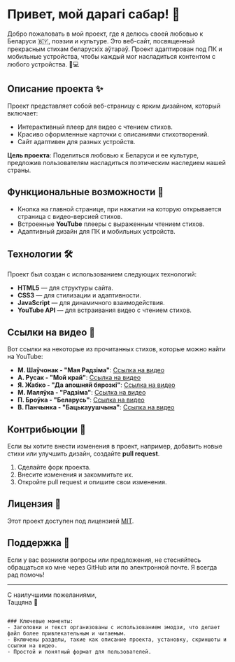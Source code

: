 
# Привет, мой дарагі сабар! 🎉

Добро пожаловать в мой проект, где я делюсь своей любовью к Беларуси 🇧🇾, поэзии и культуре. Это веб-сайт, посвященный прекрасным стихам беларускіх аўтараў. Проект адаптирован под ПК и мобильные устройства, чтобы каждый мог насладиться контентом с любого устройства. 📱💻

## Описание проекта ✨

Проект представляет собой веб-страницу с ярким дизайном, который включает:

- Интерактивный плеер для видео с чтением стихов.
- Красиво оформленные карточки с описаниями стихотворений.
- Сайт адаптивен для разных устройств.

**Цель проекта**: Поделиться любовью к Беларуси и ее культуре, предложив пользователям насладиться поэтическим наследием нашей страны.

## Функциональные возможности 📜

- Кнопка на главной странице, при нажатии на которую открывается страница с видео-версией стихов.
- Встроенные **YouTube** плееры с выраженным чтением стихов.
- Адаптивный дизайн для ПК и мобильных устройств.

## Технологии 🛠️

Проект был создан с использованием следующих технологий:

- **HTML5** — для структуры сайта.
- **CSS3** — для стилизации и адаптивности.
- **JavaScript** — для динамичного взаимодействия.
- **YouTube API** — для встраивания видео с чтением стихов.



## Ссылки на видео 🎥

Вот ссылки на некоторые из прочитанных стихов, которые можно найти на YouTube:

- **М. Шаўчонак - "Мая Радзіма"**: [Ссылка на видео](https://youtu.be/fLhJ4yIfdsY)
- **А. Русак - "Мой край"**: [Ссылка на видео](https://youtu.be/CRFRHJKrodM)
- **Я. Жабко - "Да апошняй бярозкі"**: [Ссылка на видео](https://youtu.be/rz40_I6_tOg)
- **М. Маляўка - "Радзіма"**: [Ссылка на видео](https://youtu.be/oCPluJoDpyQ)
- **П. Броўка - "Беларусь"**: [Ссылка на видео](https://youtu.be/3ljSKcPY11k)
- **В. Панчынка - "Бацькауушчына"**: [Ссылка на видео](https://youtu.be/E3F2Emke_5Y)

## Контрибьюции 💬

Если вы хотите внести изменения в проект, например, добавить новые стихи или улучшить дизайн, создайте **pull request**.

1. Сделайте форк проекта.
2. Внесите изменения и закоммитьте их.
3. Откройте pull request и опишите свои изменения.

## Лицензия 📜

Этот проект доступен под лицензией [MIT](LICENSE).

## Поддержка 🤝

Если у вас возникли вопросы или предложения, не стесняйтесь обращаться ко мне через GitHub или по электронной почте. Я всегда рад помочь!

---

С наилучшими пожеланиями,  
Таццяна 💖
```

### Ключевые моменты:
- Заголовки и текст организованы с использованием эмодзи, что делает файл более привлекательным и читаемым.
- Включены разделы, такие как описание проекта, установку, скриншоты и ссылки на видео.
- Простой и понятный формат для пользователей.
